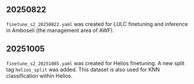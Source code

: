 20250822
--------

`finetune_s2_20250822.yaml` was created for LULC finetuning and inference in Amboseli (the management area of AWF).

20251005
--------

`finetune_s2_20251005.yaml` was created for Helios finetuning. A new split tag `helios_split` was added.
This dataset is also used for KNN classification within Helios.
